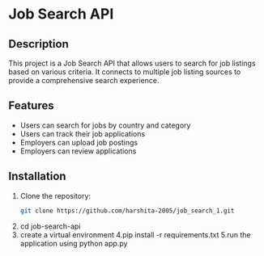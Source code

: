 # Job Search API

## Description
This project is a Job Search API that allows users to search for job listings based on various criteria. It connects to multiple job listing sources to provide a comprehensive search experience.

## Features
- Users can search for jobs by country and category
- Users can track their job applications
- Employers can upload job postings
- Employers can review applications

## Installation
1. Clone the repository:
   ```bash
   git clone https://github.com/harshita-2005/job_search_1.git
2. cd job-search-api
3. create a virtual environment
4.pip install -r requirements.txt
5.run the application using python app.py

 

